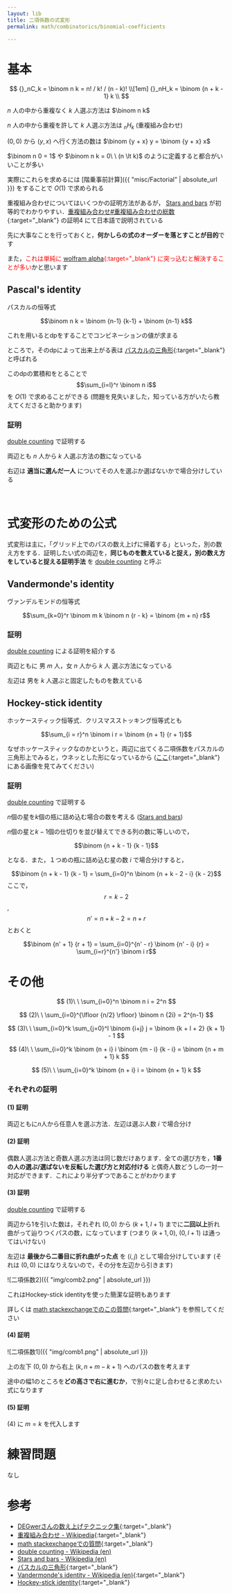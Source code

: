 ```yaml
---
layout: lib
title: 二項係数の式変形
permalink: math/combinatorics/binomial-coefficients

---
```



# 基本

$$
{}_nC_k = \binom n k = n! / k! / (n - k)! \\[1em]
{}_nH_k = \binom {n + k - 1} k \\
$$

$n$ 人の中から重複なく $k$ 人選ぶ方法は $\binom n k$

$n$ 人の中から重複を許して $k$ 人選ぶ方法は ${}_nH_k$ (重複組み合わせ)

$(0, 0)$ から $(y, x)$ へ行く方法の数は $\binom {y + x} y = \binom {y + x} x$

$\binom n 0 = 1$ や $\binom n k = 0\ \ (n \lt k)$ のように定義すると都合がいいことが多い

実際にこれらを求めるには [階乗事前計算]({{ "misc/Factorial" | absolute_url }}) をすることで $O(1)$ で求められる

重複組み合わせについてはいくつかの証明方法があるが，
<a target="_blank" href="https://en.wikipedia.org/wiki/Stars_and_bars_(combinatorics)">Stars and bars</a> が初等的でわかりやすい．[重複組み合わせ#重複組み合わせの総数](https://ja.wikipedia.org/wiki/重複組合せ#重複組合せの総数){:target="_blank"}<!--_--> の証明4 にて日本語で説明されている

先に大事なことを行っておくと，**何かしらの式のオーダーを落とすことが目的**です

また，<span style="color:red">これは単純に [wolfram alpha](https://ja.wolframalpha.com/){:target="_blank"}<!--_--> に突っ込むと解決することが多い</span>かと思います

## Pascal's identity

パスカルの恒等式

$$\binom n k = \binom {n-1} {k-1} + \binom {n-1} k$$

これを用いるとdpをすることでコンビネーションの値が求まる

ところで，そのdpによって出来上がる表は [パスカルの三角形](https://ja.wikipedia.org/wiki/パスカルの三角形){:target="_blank"}<!--_--> と呼ばれる

このdpの累積和をとることで $$\sum_{i=l}^r \binom n i$$ を $O(1)$ で求めることができる (問題を見失いました，知っている方がいたら教えてくださると助かります)
<!--_-->

### 証明

<a target="_blank" href="https://en.wikipedia.org/wiki/Double_counting_(proof_technique)">double counting</a> で証明する

両辺とも $n$ 人から $k$ 人選ぶ方法の数になっている

右辺は **適当に選んだ一人** についてその人を選ぶか選ばないかで場合分けしている

<br/>

# 式変形のための公式

式変形は主に，「グリッド上でのパスの数え上げに帰着する」といった，別の数え方をする．証明したい式の両辺を，**同じものを数えていると捉え，別の数え方をしていると捉える証明手法** を <a target="_blank" href="https://en.wikipedia.org/wiki/Double_counting_(proof_technique)">double counting</a> と呼ぶ

## Vandermonde's identity

ヴァンデルモンドの恒等式

$$\sum_{k=0}^r \binom m k \binom n {r - k} = \binom {m + n} r$$

### 証明

<a target="_blank" href="https://en.wikipedia.org/wiki/Double_counting_(proof_technique)">double counting</a> による証明を紹介する

両辺ともに 男 $m$ 人，女 $n$ 人から $k$ 人 選ぶ方法になっている

左辺は 男を $k$ 人選ぶと固定したものを数えている

## Hockey-stick identity

ホッケースティック恒等式．クリスマスストッキング恒等式とも

$$\sum_{i = r}^n \binom i r = \binom {n + 1} {r + 1}$$

なぜホッケースティックなのかというと，両辺に出てくる二項係数をパスカルの三角形上でみると，ウネッとした形になっているから ([ここ](https://math.stackexchange.com/questions/1490794/proof-of-the-hockey-stick-identity-sum-limits-t-0n-binom-tk-binomn1){:target="_blank"}<!--_--> にある画像を見てみてください)

### 証明

<a target="_blank" href="https://en.wikipedia.org/wiki/Double_counting_(proof_technique)">double counting</a> で証明する

$n$個の星を$k$個の瓶に詰め込む場合の数を考える (<a href="https://en.wikipedia.org/wiki/Stars_and_bars_(combinatorics)">Stars and bars</a>)

$n$個の星と$k-1$個の仕切りを並び替えてできる列の数に等しいので，

$$\binom {n + k - 1} {k - 1}$$

となる．また，１つめの瓶に詰め込む星の数 $i$ で場合分けすると，

$$\binom {n + k - 1} {k - 1} = \sum_{i=0}^n \binom {n + k - 2 - i} {k - 2}$$
ここで，$$r = k - 2$$, $$n' = n + k - 2 = n + r$$ とおくと

$$\binom {n' + 1} {r + 1} = \sum_{i=0}^{n' - r} \binom {n' - i} {r} = \sum_{i=r}^{n'} \binom i r$$

# その他

$$
(1)\ \ 
\sum_{i=0}^n \binom n i = 2^n
$$

$$
(2)\ \ 
\sum_{i=0}^{\lfloor {n/2} \rfloor} \binom n {2i} = 2^{n-1}
$$

$$
(3)\ \ 
\sum_{i=0}^k \sum_{j=0}^l \binom {i+j} j = \binom {k + l + 2} {k + 1} - 1
$$

$$
(4)\ \ 
\sum_{i=0}^k \binom {n + i} i \binom {m - i} {k - i} = \binom {n + m + 1} k
$$

$$
(5)\ \ 
\sum_{i=0}^k \binom {n + i} i = \binom {n + 1} k
$$

### それぞれの証明

#### (1) 証明

両辺ともに$n$人から任意人を選ぶ方法．左辺は選ぶ人数 $i$ で場合分け

#### (2) 証明

偶数人選ぶ方法と奇数人選ぶ方法は同じ数だけあります．全ての選び方を，**1番の人の選ぶ/選ばないを反転した選び方と対応付ける** と偶奇人数どうしの一対一対応ができます．これにより半分ずつであることがわかります
<!--_-->

#### (3) 証明

<a target="_blank" href="https://en.wikipedia.org/wiki/Double_counting_(proof_technique)">double counting</a> で証明する

両辺から1を引いた数は，それぞれ $(0, 0)$ から $(k + 1, l + 1)$ までに**二回以上**折れ曲がって辿りつくパスの数，になっています (つまり $(k + 1, 0),\ (0, l + 1)$ は通ってはいけない)

左辺は **最後から二番目に折れ曲がった点** を $(i, j)$ として場合分けしています (それは $(0, 0)$ にはなりえないので，その分を左辺から引きます)

![二項係数2]({{ "img/comb2.png" | absolute_url }})

これはHockey-stick identityを使った簡潔な証明もあります

詳しくは [math stackexchangeでのこの質問](https://math.stackexchange.com/questions/3036489/proof-for-this-binomial-coefficients-equation){:target="_blank"}<!--_--> を参照してください

#### (4) 証明

![二項係数1]({{ "img/comb1.png" | absolute_url }})

上の左下 $(0, 0)$ から右上 $(k, n + m - k + 1)$ へのパスの数を考えます

途中の幅1のところを**どの高さで右に進むか**，で別々に足し合わせると求めたい式になります

#### (5) 証明

(4) に $m=k$ を代入します

# 練習問題

なし

# 参考

* [DEGwerさんの数え上げテクニック集](http://d.hatena.ne.jp/DEGwer/20171220){:target="_blank"}<!--_-->
* [重複組み合わせ - Wikipedia](https://ja.wikipedia.org/wiki/重複組合せ){:target="_blank"}<!--_-->
* [math stackexchangeでの質問](https://math.stackexchange.com/questions/3036489/proof-for-this-binomial-coefficients-equation){:target="_blank"}<!--_-->
* <a target="_blank" href="https://en.wikipedia.org/wiki/Double_counting_(proof_technique)">double counting - Wikipedia (en)</a>
* <a target="_blank" href="https://en.wikipedia.org/wiki/Stars_and_bars_(combinatorics)">Stars and bars - Wikipedia (en)</a>
* [パスカルの三角形](https://ja.wikipedia.org/wiki/パスカルの三角形){:target="_blank"}<!--_-->
* [Vandermonde's identity - Wikipedia (en)](https://en.wikipedia.org/wiki/Vandermonde%27s_identity){:target="_blank"}<!--_-->
* [Hockey-stick identity](https://en.wikipedia.org/wiki/Hockey-stick_identity){:target="_blank"}<!--_-->

